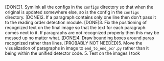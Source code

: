 [DONE]1. Symlink all the configs in the `configs` directory so that when the original is updated somewhere else, so is the config in the `configs` directory.
[DONE]2. If a paragraph contains only one line then don't pass it to the reading order detection module.
[DONE]3. Fix the positioning of recognized text on the final image so that the text for each paragraph comes next to it. If paragraphs are not recognized properly then this may be messed up no matter what.
[DONE]4. Draw bounding boxes around paras recognized rather than lines.
[PROBABLY NOT NEEDED]5. Move the visualization of paragraphs in image to `end_to_end_ocr.py` rather than it being within the unified detector code.
5. Test on the images I took
